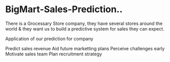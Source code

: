 # BigMart-Sales-Prediction..


There is a Grocessary Store company, they have several stores around the world & they want us to build a predictive system for sales they can expect.

Application of our prediction for company 

Predict sales revenue
Aid future marketting plans
Perceive challenges early
Motivate sales team
Plan recruitment strategy
